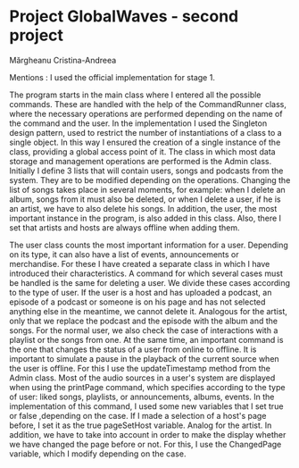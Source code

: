 # Project GlobalWaves - second project
Mărgheanu Cristina-Andreea

Mentions : I used the official implementation for stage 1.

The program starts in the main class where I entered all the possible commands. These are handled
with the help of the CommandRunner class, where the necessary operations are performed depending
on the name of the command and the user.
In the implementation I used the Singleton design pattern, used to restrict the number of instantiations
of a class to a single object. In this way I ensured the creation of a single instance of the class, providing 
a global access point of it.
The class in which most data storage and management operations are performed is the Admin class.
Initially I define 3 lists that will contain users, songs and podcasts from the system. They are to
be modified depending on the operations. Changing the list of songs takes place in several moments, for example:
when I delete an album, songs from it must also be deleted, or when I delete a user, if he is an artist, we have to
also delete his songs. In addition, the user, the most important instance in the program, is also added in this class.
Also, there I set that artists and hosts are always offline when adding them. 

The user class counts the most important information for a user. Depending on its type, it can also have a list of 
events, announcements or merchandise. For these I have created a separate class in which I have introduced their 
characteristics. A command for which several cases must be handled is the same for deleting a user. We divide these
cases according to the type of user. If the user is a host and has uploaded a podcast, an episode of a podcast or 
someone is on his page and has not selected anything else in the meantime, we cannot delete it. Analogous for the 
artist, only that we replace the podcast and the episode with the album and the songs. For the normal user, we also
check the case of interactions with a playlist or the songs from one. At the same time, an important command is the
one that changes the status of a user from online to offline. It is important to simulate a pause in the playback of
the current source when the user is offline. For this I use the updateTimestamp method from the Admin class. 
Most of the audio sources in a user's system are displayed when using the printPage command, which specifies according
to the type of user: liked songs, playlists, or announcements, albums, events.
In the implementation of this command, I used some new variables that I set true or false ,depending on the case.
If I made a selection of a host's page before, I set it as the true pageSetHost variable. Analog for the artist. 
In addition, we have to take into account in order to make the display whether we have changed the page before or not.
For this, I use the ChangedPage variable, which I modify depending on the case.